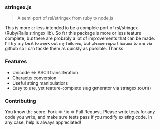 ### stringex.js

> A semi-port of rsl/stringex from ruby to node.js

This is more or less intended to be a complete port of rsl/stringex (Ruby/Rails stringex lib).
So far this package is more or less feature complete, but there are probably a lot of
improvements that can be made. I'll try my best to seek out my failures, but please
report issues to me via github so I can tackle them as quickly as possible. Thanks.

### Features

 - Unicode <=> ASCII transliteration
 - Character conversion
 - Useful string manipulations
 - Easy to use, yet feature-complete slug generator via stringex.toUrl()

### Contributing

You know the score. Fork => Fix => Pull Request. Please write tests
for any code you write, and make sure tests pass if you modify existing
code. In any case, help is always appreciated!
